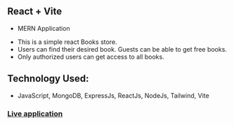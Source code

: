 ## React + Vite
* MERN Application
- This is a simple react Books store.
- Users can find their desired book. Guests can be able to get free books.
- Only authorized users can get access to all books.

## Technology Used:
- JavaScript, MongoDB, ExpressJs, ReactJs, NodeJs, Tailwind, Vite
### [Live application](https://e-book-app-06dc4e5939ee.herokuapp.com/)
